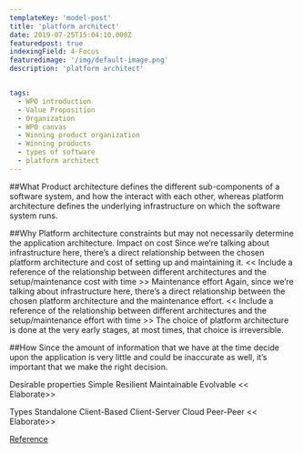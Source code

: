 ```yaml
---
templateKey: 'model-post'
title: 'platform architect'
date: 2019-07-25T15:04:10.000Z
featuredpost: true
indexingField: 4-Focus
featuredimage: '/img/default-image.png'
description: 'platform architect'


tags:
  - WPO introduction
  - Value Proposition
  - Organization
  - WPO canvas
  - Winning product organization
  - Winning products
  - types of software
  - platform architect
---
```

##What
Product architecture defines the different sub-components of a software system, and how the interact with each other, whereas platform architecture defines the underlying infrastructure on which the software system runs.



##Why
Platform architecture constraints but may not necessarily determine the application architecture.
Impact on cost
Since we’re talking about infrastructure here, there’s a direct relationship between the chosen platform architecture and cost of setting up and maintaining it.
<< Include a reference of the relationship between different architectures and the setup/maintenance cost with time >>
Maintenance effort
Again, since we’re talking about infrastructure here, there’s a direct relationship between the chosen platform architecture and the maintenance effort.
<< Include a reference of the relationship between different architectures and the setup/maintenance effort with time >>
The choice of platform architecture is done at the very early stages, at most times, that choice is irreversible.


##How
Since the amount of information that we have at the time decide upon the application is very little and could be inaccurate as well, it’s important that we make the right decision.



Desirable properties
Simple
Resilient
Maintainable
Evolvable
<< Elaborate>>



Types
Standalone
Client-Based
Client-Server
Cloud
Peer-Peer
<< Elaborate>>





[Reference](https://www.sciencedirect.com/topics/computer-science/platform-architecture)